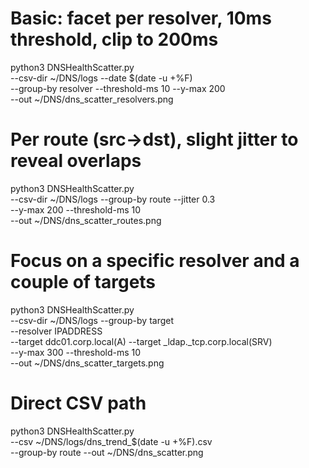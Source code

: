 # Basic: facet per resolver, 10ms threshold, clip to 200ms
python3 DNSHealthScatter.py \
  --csv-dir ~/DNS/logs --date $(date -u +%F) \
  --group-by resolver --threshold-ms 10 --y-max 200 \
  --out ~/DNS/dns_scatter_resolvers.png

# Per route (src→dst), slight jitter to reveal overlaps
python3 DNSHealthScatter.py \
  --csv-dir ~/DNS/logs --group-by route --jitter 0.3 \
  --y-max 200 --threshold-ms 10 \
  --out ~/DNS/dns_scatter_routes.png

# Focus on a specific resolver and a couple of targets
python3 DNSHealthScatter.py \
  --csv-dir ~/DNS/logs --group-by target \
  --resolver IPADDRESS \
  --target ddc01.corp.local(A) --target _ldap._tcp.corp.local(SRV) \
  --y-max 300 --threshold-ms 10 \
  --out ~/DNS/dns_scatter_targets.png

# Direct CSV path
python3 DNSHealthScatter.py \
  --csv ~/DNS/logs/dns_trend_$(date -u +%F).csv \
  --group-by route --out ~/DNS/dns_scatter.png

